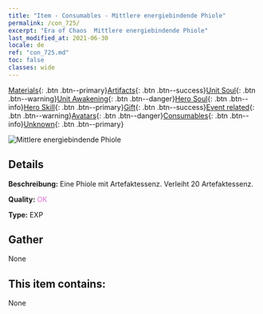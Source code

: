 ```yaml
---
title: "Item - Consumables - Mittlere energiebindende Phiole"
permalink: /con_725/
excerpt: "Era of Chaos  Mittlere energiebindende Phiole"
last_modified_at: 2021-06-30
locale: de
ref: "con_725.md"
toc: false
classes: wide
---
```

 [Materials](/ItemsDE/){: .btn .btn--primary}[Artifacts](/ItemsDE/Artifacts/){: .btn .btn--success}[Unit Soul](/ItemsDE/UnitSoul/){: .btn .btn--warning}[Unit Awakening](/ItemsDE/UnitAwakening/){: .btn .btn--danger}[Hero Soul](/ItemsDE/HeroSoul/){: .btn .btn--info}[Hero Skill](/ItemsDE/HeroSkill/){: .btn .btn--primary}[Gift](/ItemsDE/Gift/){: .btn .btn--success}[Event related](/ItemsDE/Events/){: .btn .btn--warning}[Avatars](/ItemsDE/Avatars/){: .btn .btn--danger}[Consumables](/ItemsDE/Consumables/){: .btn .btn--info}[Unknown](/ItemsDE/Unknown/){: .btn .btn--primary}

 ![Mittlere energiebindende Phiole](/images/t/i_521.png)

## Details
 **Beschreibung:** Eine Phiole mit Artefaktessenz. Verleiht 20 Artefaktessenz.

 **Quality:** <span style="color: #DA70D6">OK</span>

 **Type:** EXP

## Gather

  None

## This item contains:

  None

